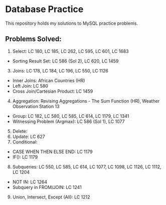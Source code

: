 # Database Practice
This repository holds my solutions to MySQL practice problems.
## Problems Solved:
1. Select: LC 180, LC 185, LC 262, LC 595, LC 601, LC 1683
  * Sorting Result Set: LC 586 (Sol 2), LC 620, LC 1459
3. Joins: LC 178, LC 184, LC 196, LC 550, LC 1126
  * Inner Joins: African Countries (HR)
  * Left Join: LC 580
  * Cross Join/Cartesian Product: LC 1459
4. Aggregation: Revising Aggregations - The Sum Function (HR), Weather Observation Station 13
  * Group: LC 182, LC 580, LC 585, LC 614, LC 1179, LC 1341
  * Witnessing Problem (Argmax): LC 586 (Sol 1), LC 1077
5. Delete:
6. Update: LC 627
7. Conditional:
  * CASE WHEN THEN ELSE END: LC 1179
  * IF(): LC 1179
8. Subqueries: LC 550, LC 585, LC 614, LC 1077, LC 1098, LC 1126, LC 1112, LC 1204
  * NOT IN: LC 1264
  * Subquery in FROM/JOIN: LC 1241
9. Union, Intersect, Except (All): LC 1212
